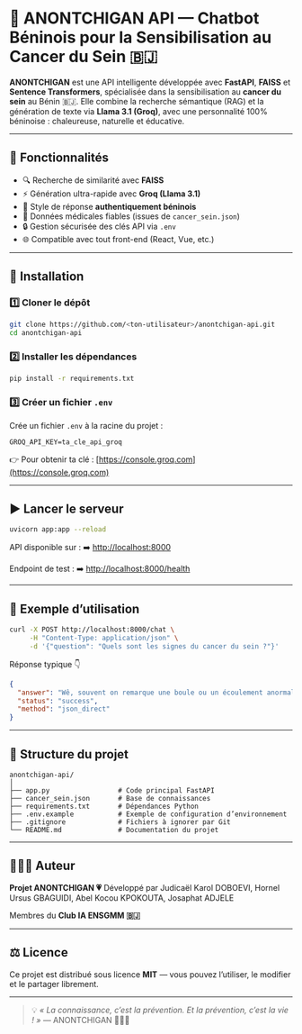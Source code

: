 # 🩷 ANONTCHIGAN API — Chatbot Béninois pour la Sensibilisation au Cancer du Sein 🇧🇯

**ANONTCHIGAN** est une API intelligente développée avec **FastAPI**, **FAISS** et **Sentence Transformers**, spécialisée dans la sensibilisation au **cancer du sein** au Bénin 🇧🇯.
Elle combine la recherche sémantique (RAG) et la génération de texte via **Llama 3.1 (Groq)**, avec une personnalité 100% béninoise : chaleureuse, naturelle et éducative.

---

## 🚀 Fonctionnalités

* 🔍 Recherche de similarité avec **FAISS**
* ⚡ Génération ultra-rapide avec **Groq (Llama 3.1)**
* 💬 Style de réponse **authentiquement béninois**
* 🧠 Données médicales fiables (issues de `cancer_sein.json`)
* 🔒 Gestion sécurisée des clés API via `.env`
* 🌐 Compatible avec tout front-end (React, Vue, etc.)

---

## 🧰 Installation

### 1️⃣ Cloner le dépôt

```bash
git clone https://github.com/<ton-utilisateur>/anontchigan-api.git
cd anontchigan-api
```

### 2️⃣ Installer les dépendances

```bash
pip install -r requirements.txt
```

### 3️⃣ Créer un fichier `.env`

Crée un fichier `.env` à la racine du projet :

```
GROQ_API_KEY=ta_cle_api_groq
```

👉 Pour obtenir ta clé : [https://console.groq.com](https://console.groq.com)

---

## ▶️ Lancer le serveur

```bash
uvicorn app:app --reload
```

API disponible sur :
➡️ [http://localhost:8000](http://localhost:8000)

Endpoint de test :
➡️ [http://localhost:8000/health](http://localhost:8000/health)

---

## 💬 Exemple d’utilisation

```bash
curl -X POST http://localhost:8000/chat \
     -H "Content-Type: application/json" \
     -d '{"question": "Quels sont les signes du cancer du sein ?"}'
```

Réponse typique 👇

```json
{
  "answer": "Wê, souvent on remarque une boule ou un écoulement anormal du sein. Mais va voir un docteur hein ! 💗",
  "status": "success",
  "method": "json_direct"
}
```

---

## 📁 Structure du projet

```
anontchigan-api/
│
├── app.py                 # Code principal FastAPI
├── cancer_sein.json       # Base de connaissances
├── requirements.txt       # Dépendances Python
├── .env.example           # Exemple de configuration d’environnement
├── .gitignore             # Fichiers à ignorer par Git
└── README.md              # Documentation du projet
```

---

## 🧑🏽‍💻 Auteur

**Projet ANONTCHIGAN 💗**
Développé par   Judicaël Karol DOBOEVI, 
                Hornel Ursus GBAGUIDI, 
                Abel Kocou KPOKOUTA, 
                Josaphat ADJELE

Membres du **Club IA ENSGMM 🇧🇯**

---

## ⚖️ Licence

Ce projet est distribué sous licence **MIT** — vous pouvez l’utiliser, le modifier et le partager librement.

---

> 💡 *« La connaissance, c’est la prévention. Et la prévention, c’est la vie ! »* — ANONTCHIGAN 🌸🇧🇯
